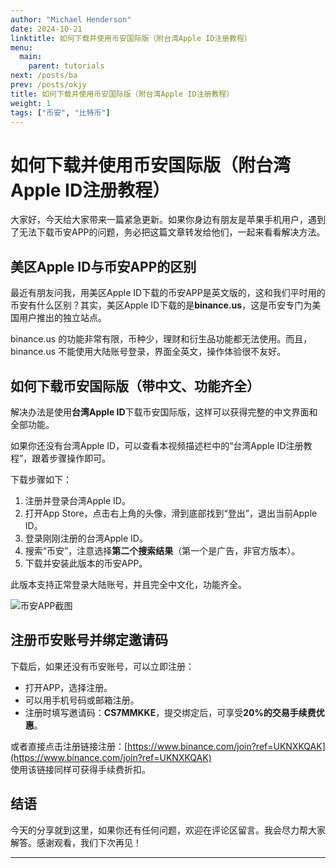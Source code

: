 ```yaml
---
author: "Michael Henderson"
date: 2024-10-21
linktitle: 如何下载并使用币安国际版（附台湾Apple ID注册教程）
menu:
  main:
    parent: tutorials
next: /posts/ba
prev: /posts/okjy
title: 如何下载并使用币安国际版（附台湾Apple ID注册教程）
weight: 1
tags: ["币安", "比特币"]
---
```


# 如何下载并使用币安国际版（附台湾Apple ID注册教程）

大家好，今天给大家带来一篇紧急更新。如果你身边有朋友是苹果手机用户，遇到了无法下载币安APP的问题，务必把这篇文章转发给他们，一起来看看解决方法。

## 美区Apple ID与币安APP的区别

最近有朋友问我，用美区Apple ID下载的币安APP是英文版的，这和我们平时用的币安有什么区别？其实，美区Apple ID下载的是**binance.us**，这是币安专门为美国用户推出的独立站点。

binance.us 的功能非常有限，币种少，理财和衍生品功能都无法使用。而且，binance.us 不能使用大陆账号登录，界面全英文，操作体验很不友好。

## 如何下载币安国际版（带中文、功能齐全）

解决办法是使用**台湾Apple ID**下载币安国际版，这样可以获得完整的中文界面和全部功能。

如果你还没有台湾Apple ID，可以查看本视频描述栏中的“台湾Apple ID注册教程”，跟着步骤操作即可。

下载步骤如下：

1. 注册并登录台湾Apple ID。  
2. 打开App Store，点击右上角的头像，滑到底部找到“登出”，退出当前Apple ID。  
3. 登录刚刚注册的台湾Apple ID。  
4. 搜索“币安”，注意选择**第二个搜索结果**（第一个是广告，非官方版本）。  
5. 下载并安装此版本的币安APP。

此版本支持正常登录大陆账号，并且完全中文化，功能齐全。

![币安APP截图](https://s21.ax1x.com/2024/10/21/pAaLq6f.png "币安APP")

## 注册币安账号并绑定邀请码

下载后，如果还没有币安账号，可以立即注册：

- 打开APP，选择注册。  
- 可以用手机号码或邮箱注册。  
- 注册时填写邀请码：**CS7MMKKE**，提交绑定后，可享受**20%的交易手续费优惠**。

或者直接点击注册链接注册：[https://www.binance.com/join?ref=UKNXKQAK](https://www.binance.com/join?ref=UKNXKQAK)  
使用该链接同样可获得手续费折扣。

## 结语

今天的分享就到这里，如果你还有任何问题，欢迎在评论区留言。我会尽力帮大家解答。感谢观看，我们下次再见！

---

